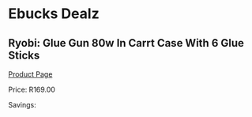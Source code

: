 
# Ebucks Dealz
## Ryobi: Glue Gun 80w In Carrt Case With 6 Glue Sticks
[Product Page](https://www.ebucks.com/web/shop/productSelected.do?prodId=315071032&catId=336131644)

Price: R169.00

Savings: 


	